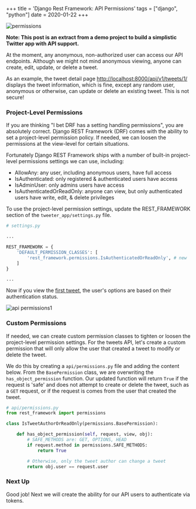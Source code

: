 +++
title = 'Django Rest Framework: API Permissions'
tags = ["django", "python"]
date = 2020-01-22
+++

![permissions](../../permissions.png)

**Note: This post is an extract from a demo project to build a simplistic Twitter app with API support.**

At the moment, any anonymous, non-authorized user can access our API endpoints. Although we might not mind anonymous viewing, anyone can create, edit, update, or delete a tweet.  

As an example, the tweet detail page [http://localhost:8000/api/v1/tweets/1/](http://localhost:8000/api/v1/tweets/1/) displays the tweet information, which is fine, except any random user, anonymous or otherwise, can update or delete an existing tweet.  This is not secure!

### Project-Level Permissions

If you are thinking "I bet DRF has a setting handling permissions", you are absolutely correct.  Django REST Framework (DRF) comes with the ability to set a project-level permission policy.  If needed, we can loosen the permissions at the view-level for certain situations.

Fortunately Django REST Framework ships with a number of built-in project-level permissions settings we can use, including:

- AllowAny: any user, including anonymous users, have full access
- IsAuthenticated: only registered & authenticated users have access
- IsAdminUser: only admins users have access
- IsAuthenticatedOrReadOnly: anyone can view, but only authenticated users have write, edit, & delete privileges

To use the project-level permission settings, update the REST_FRAMEWORK section of the `tweeter_app/settings.py` file.

```python
# settings.py

...

REST_FRAMEWORK = {
    'DEFAULT_PERMISSION_CLASSES': [
        'rest_framework.permissions.IsAuthenticatedOrReadOnly', # new
    ]
}

...
```

Now if you view the [first tweet](http://localhost:8000/api/v1/tweets/1/), the user's options are based on their authentication status.

![api permissions1](../../drf_api_permission1.png)

### Custom Permissions
If needed, we can create custom permission classes to tighten or loosen the project-level permission settings.  For the tweets API, let's create a custom permission that will only allow the user that created a tweet to modify or delete the tweet.

We do this by creating a `api/permissions.py` file and adding the content below.  From the `BasePermission` class, we are overwriting the `has_object_permission` function.  Our updated function will return `True` if the request is 'safe' and does not attempt to create or delete the tweet, such as a `GET` request, or if the request is comes from the user that created the tweet.


```python
# api/permissions.py
from rest_framework import permissions

class IsTweetAuthorOrReadOnly(permissions.BasePermission):

    def has_object_permission(self, request, view, obj):
        # SAFE_METHODS are: GET, OPTIONS, HEAD
        if request.method in permissions.SAFE_METHODS:
            return True

        # Otherwise, only the tweet author can change a tweet
        return obj.user == request.user
```

### Next Up
Good job!  Next we will create the ability for our API users to authenticate via tokens.